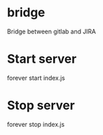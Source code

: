 # bridge
Bridge between gitlab and JIRA

# Start server
forever start index.js

# Stop server
forever stop index.js
